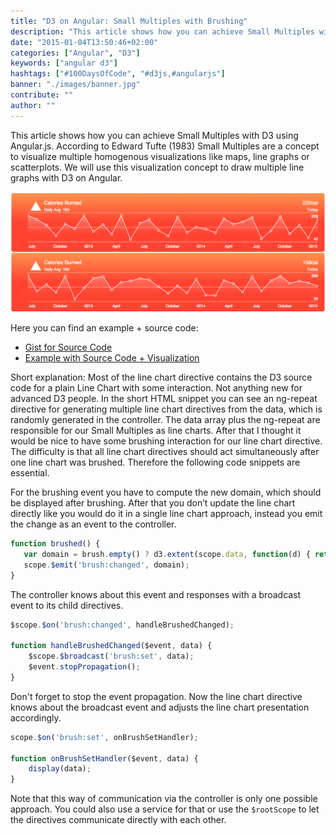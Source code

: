 ```yaml
---
title: "D3 on Angular: Small Multiples with Brushing"
description: "This article shows how you can achieve Small Multiples with D3 using Angular.js. According to Edward Tufte (1983) Small Multiples are a concept to..."
date: "2015-01-04T13:50:46+02:00"
categories: ["Angular", "D3"]
keywords: ["angular d3"]
hashtags: ["#100DaysOfCode", "#d3js,#angularjs"]
banner: "./images/banner.jpg"
contribute: ""
author: ""
---
```


<Sponsorship />

This article shows how you can achieve Small Multiples with D3 using Angular.js. According to Edward Tufte (1983) Small Multiples are a concept to visualize multiple homogenous visualizations like maps, line graphs or scatterplots. We will use this visualization concept to draw multiple line graphs with D3 on Angular.

![angular d3](./images/chart.png)

Here you can find an example + source code:

* [Gist for Source Code](https://gist.github.com/rwieruch/b7de295152756b67c7db)
* [Example with Source Code + Visualization](http://bl.ocks.org/rwieruch/b7de295152756b67c7db)

Short explanation: Most of the line chart directive contains the D3 source code for a plain Line Chart with some interaction. Not anything new for advanced D3 people. In the short HTML snippet you can see an ng-repeat directive for generating multiple line chart directives from the data, which is randomly generated in the controller. The data array plus the ng-repeat are responsible for our Small Multiples as line charts. After that I thought it would be nice to have some brushing interaction for our line chart directive. The difficulty is that all line chart directives should act simultaneously after one line chart was brushed. Therefore the following code snippets are essential.

For the brushing event you have to compute the new domain, which should be displayed after brushing. After that you don’t update the line chart directly like you would do it in a single line chart approach, instead you emit the change as an event to the controller.

```javascript
function brushed() {
   var domain = brush.empty() ? d3.extent(scope.data, function(d) { return d.date; }) : brush.extent();
   scope.$emit('brush:changed', domain);
}
```

The controller knows about this event and responses with a broadcast event to its child directives.

```javascript
$scope.$on('brush:changed', handleBrushedChanged);

function handleBrushedChanged($event, data) {
    $scope.$broadcast('brush:set', data);
    $event.stopPropagation();
}
```

Don't forget to stop the event propagation.
Now the line chart directive knows about the broadcast event and adjusts the line chart presentation accordingly.

```javascript
scope.$on('brush:set', onBrushSetHandler);

function onBrushSetHandler($event, data) {
    display(data);
}
```

Note that this way of communication via the controller is only one possible approach. You could also use a service for that or use the `$rootScope` to let the directives communicate directly with each other.
